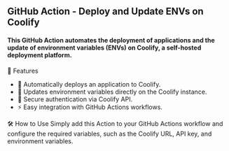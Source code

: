  ## GitHub Action - Deploy and Update ENVs on Coolify
#### This GitHub Action automates the deployment of applications and the update of environment variables (ENVs) on Coolify, a self-hosted deployment platform.

📌 Features
- 🚀 Automatically deploys an application to Coolify.
- 🔄 Updates environment variables directly on the Coolify instance.
- 🔑 Secure authentication via Coolify API.
- ⚡️ Easy integration with GitHub Actions workflows.

🛠️ How to Use
Simply add this Action to your GitHub Actions workflow and configure the required variables, such as the Coolify URL, API key, and environment variables.
